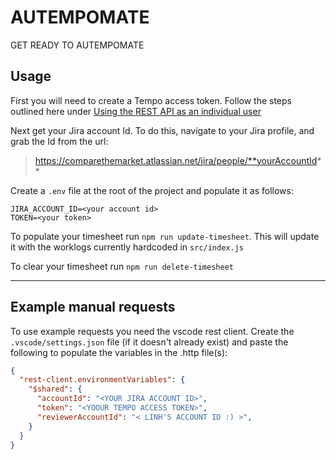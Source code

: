 # AUTEMPOMATE

GET READY TO AUTEMPOMATE

## Usage

First you will need to create a Tempo access token. Follow the steps outlined here under [Using the REST API as an individual user](https://apidocs.tempo.io/v4/#section/Authentication)

Next get your Jira account Id. To do this, navigate to your Jira profile, and grab the Id from the url:

> https://comparethemarket.atlassian.net/jira/people/**yourAccountId**

Create a `.env` file at the root of the project and populate it as follows:
```
JIRA_ACCOUNT_ID=<your account id>
TOKEN=<your token>
```

To populate your timesheet run `npm run update-timesheet`. This will update it with the worklogs currently hardcoded in `src/index.js`

To clear your timesheet run `npm run delete-timesheet`

---
## Example manual requests

To use example requests you need the vscode rest client. Create the `.vscode/settings.json` file (if it doesn't already exist) and paste the following to populate the variables in the .http file(s):

```json
{
  "rest-client.environmentVariables": {
    "$shared": {
      "accountId": "<YOUR JIRA ACCOUNT ID>",
      "token": "<YOOUR TEMPO ACCESS TOKEN>",
      "reviewerAccountId": "< LINH'S ACCOUNT ID :) >",
    }
  }
}
```

